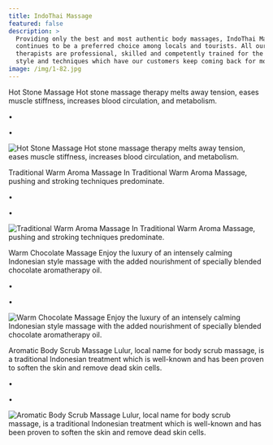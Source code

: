 ```yaml
---
title: IndoThai Massage
featured: false
description: >
  Providing only the best and most authentic body massages, IndoThai Massage
  continues to be a preferred choice among locals and tourists. All our
  therapists are professional, skilled and competently trained for the uniform
  style and techniques which have our customers keep coming back for more.
image: /img/1-82.jpg
---
```

Hot Stone Massage Hot stone massage therapy melts away tension, eases muscle stiffness, increases blood circulation, and metabolism. 

• 

• 

![](/img/massage_stone_03.jpg "Hot Stone Massage Hot stone massage therapy melts away tension, eases muscle stiffness, increases blood circulation, and metabolism. ")

Traditional Warm Aroma Massage In Traditional Warm Aroma Massage, pushing and stroking techniques predominate. 

• 

• 

![](/img/01.jpg "Traditional Warm Aroma Massage In Traditional Warm Aroma Massage, pushing and stroking techniques predominate. ")

Warm Chocolate Massage Enjoy the luxury of an intensely calming Indonesian style massage with the added nourishment of specially blended chocolate aromatherapy oil.

• 

•

![](/img/massage_traditional_01.jpg "Warm Chocolate Massage Enjoy the luxury of an intensely calming Indonesian style massage with the added nourishment of specially blended chocolate aromatherapy oil.")

Aromatic Body Scrub Massage Lulur, local name for body scrub massage, is a traditional Indonesian treatment which is well-known and has been proven to soften the skin and remove dead skin cells. 

• 

•

![](/img/massage_scrub_01.jpg "Aromatic Body Scrub Massage Lulur, local name for body scrub massage, is a traditional Indonesian treatment which is well-known and has been proven to soften the skin and remove dead skin cells. ")
